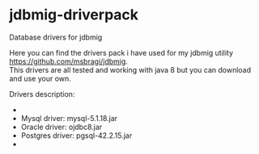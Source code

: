# jdbmig-driverpack
Database drivers for jdbmig

Here you can find the drivers pack i have used for my jdbmig utility https://github.com/msbragi/jdbmig.
<br>This drivers are all tested and working with java 8 but you can download and use your own.

Drivers description:
<ul>
  <li><nformix driver:  ifxjdbc.jar</li>
  <li>Mysql driver:     mysql-5.1.18.jar</li>
  <li>Oracle driver:    ojdbc8.jar</li>
  <li>Postgres driver:  pgsql-42.2.15.jar</li>
  <li><SQLite driver:    sqlite-jdbc-3.32.3.8.jar/li>
</ul>
